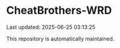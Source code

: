 # CheatBrothers-WRD

Last updated: 2025-06-25 03:13:25

This repository is automatically maintained.
